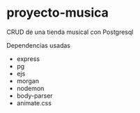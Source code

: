 # proyecto-musica
CRUD de una tienda musical con Postgresql

Dependencias usadas
 - express
 - pg
 - ejs
 - morgan
 - nodemon
 - body-parser
 - animate.css 
